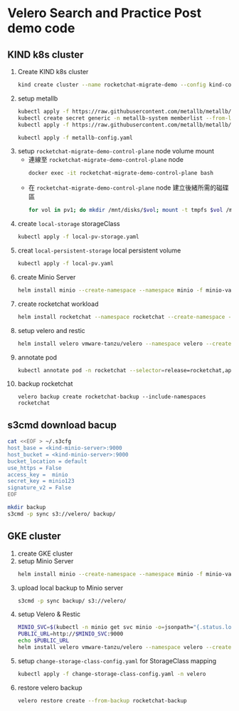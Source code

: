 # Velero Search and Practice Post demo code

## KIND k8s cluster

1. Create KIND k8s cluster
    ```bash
    kind create cluster --name rocketchat-migrate-demo --config kind-config.yaml
    ```
1. setup metallb
    ```bash
    kubectl apply -f https://raw.githubusercontent.com/metallb/metallb/v0.9.6/manifests/namespace.yaml
    kubectl create secret generic -n metallb-system memberlist --from-literal=secretkey="$(openssl rand -base64 128)"
    kubectl apply -f https://raw.githubusercontent.com/metallb/metallb/v0.9.6/manifests/metallb.yaml

    kubectl apply -f metallb-config.yaml
    ```
1. setup `rocketchat-migrate-demo-control-plane` node volume mount
    - 連線至 `rocketchat-migrate-demo-control-plane` node
      ```bash
      docker exec -it rocketchat-migrate-demo-control-plane bash
      ```
    - 在 `rocketchat-migrate-demo-control-plane` node 建立後緒所需的磁碟區
      ```bash
      for vol in pv1; do mkdir /mnt/disks/$vol; mount -t tmpfs $vol /mnt/disks/$vol; done
      ```
1. create `local-storage` storageClass
    ```bash
    kubectl apply -f local-pv-storage.yaml
    ```
1. creat `local-persistent-storage` local persistent volume
    ```bash    
    kubectl apply -f local-pv.yaml
    ```
1. create Minio Server
    ```bash
    helm install minio --create-namespace --namespace minio -f minio-values.yaml bitnami/minio
    ```
1. create rocketchat workload
    ```bash
    helm install rocketchat --namespace rocketchat --create-namespace -f rocketchat.yaml stable/rocketchat
    ```
1. setup velero and restic
    ```bash
    helm install velero vmware-tanzu/velero --namespace velero --create-namespace -f velero-values.yaml
    ```
1. annotate pod
    ```bash
    kubectl annotate pod -n rocketchat --selector=release=rocketchat,app=mongodb backup.velero.io/backup-volumes=datadir --overwrite
    ```
1. backup rocketchat
    ```
    velero backup create rocketchat-backup --include-namespaces rocketchat
    ```

## s3cmd download bacup

```bash
cat <<EOF > ~/.s3cfg
host_base = <kind-minio-server>:9000
host_bucket = <kind-minio-server>:9000
bucket_location = default
use_https = False
access_key =  minio
secret_key = minio123
signature_v2 = False
EOF

mkdir backup
s3cmd -p sync s3://velero/ backup/
```

## GKE cluster

1. create GKE cluster
1. setup Minio Server
    ```bash
    helm install minio --create-namespace --namespace minio -f minio-values.yaml bitnami/minio
    ```
2. upload local backup to Minio server
    ```bash
    s3cmd -p sync backup/ s3://velero/
    ```
3. setup Velero & Restic
    ```bash
    MINIO_SVC=$(kubectl -n minio get svc minio -o=jsonpath="{.status.loadBalancer.ingress[0].ip}")
    PUBLIC_URL=http://$MINIO_SVC:9000
    echo $PUBLIC_URL
    helm install velero vmware-tanzu/velero --namespace velero --create-namespace --set configuration.backupStorageLocation.config.publicUrl=$PUBLIC_URL -f velero-values.yaml
    ```
4. setup `change-storage-class-config.yaml` for StorageClass mapping
    ```bash
    kubectl apply -f change-storage-class-config.yaml -n velero
    ```
5. restore velero backup
    ```bash
    velero restore create --from-backup rocketchat-backup
    ```